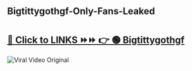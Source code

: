 
 ## Bigtittygothgf-Only-Fans-Leaked

# <h2><a href="https://clipsfans.com/Bigtittygothgf&ref=git">🔗 Click to LINKS ⏩⏩ 👉 🟢 Bigtittygothgf </a></h2>

<a href="https://clipsfans.com/Bigtittygothgf&ref=git" rel="nofollow" data-target="animated-image.originalLink"><img src="https://i.ibb.co.com/xMMVF88/686577567.gif" alt="Viral Video Original" style="max-width: 100%; display: inline-block;" data-target="animated-image.originalImage"></a>
